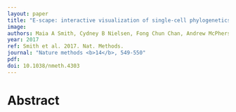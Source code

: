 ```yaml
---
layout: paper
title: "E-scape: interactive visualization of single-cell phylogenetics and cancer evolution."
image: 
authors: Maia A Smith, Cydney B Nielsen, Fong Chun Chan, Andrew McPherson, Andrew Roth, Hossein Farahani, Daniel Machev, Adi Steif, Sohrab P Shah
year: 2017
ref: Smith et al. 2017. Nat. Methods.
journal: "Nature methods <b>14</b>, 549-550"
pdf: 
doi: 10.1038/nmeth.4303
---
```


# Abstract

